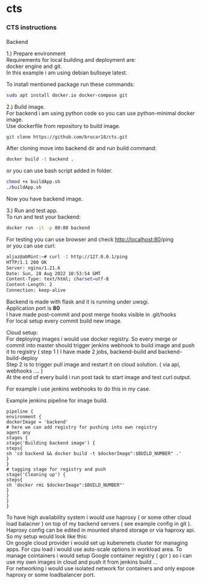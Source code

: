 # cts

### CTS instructions  


####   
Backend

1.) Prepare environment  
Requirements for local building and deployment are:  
docker engine and git.  
In this example i am using debian bullseye latest.  
  
To install mentioned package run these commands:

```Bash
sudo apt install docker.io docker-compose git
```

2.) Build image.  
For backend i am using python code so you can use python-minimal docker image.  
Use dockerfile from repository to build image.

```Bash
git clone https://github.com/brucar18/cts.git
```

After cloning move into backend dir and run build command:

```Bash
docker build -t backend .
```

or you can use bash script added in folder.

```Bash
chmod +x buildApp.sh
./buildApp.sh
```

Now you have backend image.  
  
3.) Run and test app.  
To run and test your backend:

```Bash
docker run -it -p 80:80 backend
```

For testing you can use browser and check [http://localhost:80](http://localhost:80)/ping  
or you can use curl:

```Bash
aljaz@abMint:~# curl -I http://127.0.0.1/ping
HTTP/1.1 200 OK
Server: nginx/1.21.6
Date: Sun, 28 Aug 2022 10:53:54 GMT
Content-Type: text/html; charset=utf-8
Content-Length: 2
Connection: keep-alive
```

Backend is made with flask and it is running under uwsgi.  
Application port is **80**  
I have made post-commit and post merge hooks visible in .git/hooks   
For local setup every commit build new image.  
  
Cloud setup:  
For deploying images i would use docker registry. So every merge or commit into master should trigger jenkins webhook to build image and push it to registry ( step 1 ) I have made 2 jobs, backend-build and backend-build-deploy  
Step 2 is to trigger pull image and restart it on cloud solution. ( via api, webhooks .... )  
At the end of every build i run post task to start image and test curl output. 

For example i use jenkins webhooks to do this in my case.  
  
Example jenkins pipeline for image build.

```
pipeline {
environment {
dockerImage = 'backend'
# here we can add registry for pushing into own registry
agent any
stages {
stage('Building backend image') {
steps{
sh 'cd backend && docker build -t $dockerImage":$BUILD_NUMBER" .'
}
}
# tagging stage for registry and push
stage('Cleaning up') {
steps{
sh 'docker rmi $dockerImage":$BUILD_NUMBER"'
}
}
}
}
```

To have high availability system i would use haproxy ( or some other cloud load balacner ) on top of my backend servers ( see example config in git ). Haproxy config can be edited in mounted shared storage or via haproxy api.  
So my setup would look like this:  
On google cloud provider i would set up kuberenets cluster for managing apps. For cpu load i would use auto-scale options in workload area. To manage cointainers i would setup Google container registry ( gcr ) so i can use my own images in cloud and push it from jenkins build ...   
For networking i would use isolated network for containers and only expose haproxy or some loadbalancer port.
